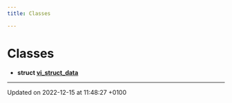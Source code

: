 ```yaml
---
title: Classes

---
```


# Classes




* **struct [vi_struct_data](Classes/structvi__struct__data.md)** 



-------------------------------

Updated on 2022-12-15 at 11:48:27 +0100
